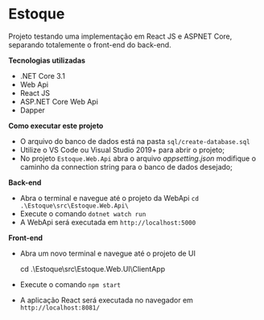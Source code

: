 # Estoque
Projeto testando uma implementação em React JS e ASPNET Core, separando totalemente o front-end do back-end.

**Tecnologias utilizadas**
 - .NET Core 3.1 
 - Web Api
 - React JS 
 - ASP.NET Core Web Api 
 - Dapper

**Como executar este projeto**

 - O  arquivo do banco de dados está na pasta `sql/create-database.sql` 
 - Utilize o VS Code ou Visual Studio 2019+ para abrir o projeto;
 - No projeto `Estoque.Web.Api` abra o arquivo *appsetting.json* modifique o caminho da connection string para o banco de dados desejado;
  
 **Back-end** 
 

 - Abra o terminal e navegue até o projeto da WebApi
  `cd .\Estoque\src\Estoque.Web.Api\`
  - Execute o comando `dotnet watch run`
 - A WebApi será executada em `http://localhost:5000`
 
**Front-end**
 - Abra um novo terminal e navegue até o projeto de UI 

    cd .\Estoque\src\Estoque.Web.UI\ClientApp

 - Execute o comando `npm start`
 - A aplicação React será executada no navegador em `http://localhost:8081/`
